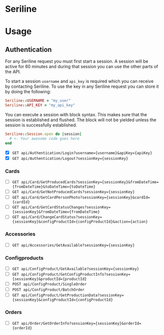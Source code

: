# Seriline

# Usage
## Authentication
For any Seriline request you must first start a session.
A session will be active for 60 minutes and during that session you can
use the other parts of the API.

To start a session `username` and `api_key` is required
which you can receive by contacting Seriline. To use the key in any
Seriline request you can store it by doing the following:

```ruby
Seriline::USERNAME = "my_user"
Seriline::API_KEY = "my_api_key"
```

You can execute a session with block syntax.
This makes sure that the session is established and flushed.
The block will not be yielded unless the session is successfully established.

```ruby
Seriline::Session.open do |session|
  # <- Your awesome code goes here
end
```

- [X] `GET api/Authentication/Login?username={username}&apiKey={apiKey}`
- [X] `GET api/Authentication/Logout?sessionKey={sessionKey}`

### Cards
- [ ] `GET api/Card/GetProducedCards?sessionKey={sessionKey}&fromDateTime={fromDateTime}&toDateTime={toDateTime}`
- [ ] `GET api/Card/GetNotProducedCards?sessionKey={sessionKey}`
- [ ] `GET api/Card/GetCardPersonPhoto?sessionKey={sessionKey}&cardId={cardId}`
- [ ] `GET api/Card/GetCardStatusChanges?sessionKey={sessionKey}&fromDateTime={fromDateTime}`
- [ ] `GET api/Card/ChangeCardStatus?sessionKey={sessionKey}&configProductId={configProductId}&action={action}`

### Accessories
- [ ] `GET api/Accessories/GetAvailable?sessionKey={sessionKey}`

### Configproducts
- [ ] `GET api/ConfigProduct/GetAvailable?sessionKey={sessionKey}`
- [ ] `GET api/ConfigProduct/GetConfigProductInfo?sessionKey={sessionKey}&productId={productId}	`
- [ ] `POST api/ConfigProduct/SingleOrder`
- [ ] `POST api/ConfigProduct/BatchOrder`
- [ ] `GET api/ConfigProduct/GetProductionData?sessionKey={sessionKey}&configProductId={configProductId}`

### Orders
- [ ] `GET api/Order/GetOrderInfo?sessionKey={sessionKey}&orderId={orderId}`
